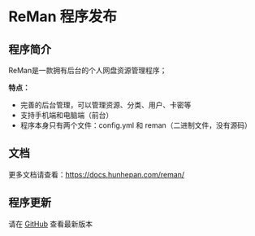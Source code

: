 ﻿# ReMan 程序发布

## 程序简介

ReMan是一款拥有后台的个人网盘资源管理程序；

**特点：**

- 完善的后台管理，可以管理资源、分类、用户、卡密等
- 支持手机端和电脑端（前台）
- 程序本身只有两个文件：config.yml 和 reman（二进制文件，没有源码）

## 文档

更多文档请查看：<https://docs.hunhepan.com/reman/>

## 程序更新

请在 [GitHub](https://github.com/Xwudao/reman-release/releases) 查看最新版本
